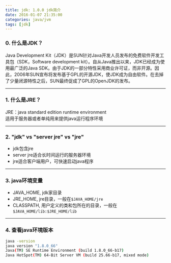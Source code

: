 ```yaml
---
title: jdk: 1.0.0 jdk简介
date: 2016-01-07 21:35:00
categories: java/jvm
tags: [jdk]
---
```


### 0. 什么是JDK？
Java Development Kit（JDK）是SUN针对Java开发人员发布的免费软件开发工具包（SDK，Software development kit）。自从Java推出以来，JDK已经成为使用最广泛的Java SDK。由于JDK的一部分特性采用商业许可证，而非开源。因此，2006年SUN宣布将发布基于GPL的开源JDK，使JDK成为自由软件。在去掉了少量闭源特性之后，SUN最终促成了GPL的OpenJDK的发布。

---

### 1. 什么是JRE？
JRE：java standard edition runtime environment  
适用于服务器或者单纯用来提供java运行程序环境

---

### 2. "jdk" vs "server jre" vs "jre"
- jdk包含jre
- server jre适合长时间运行的服务器环境
- jre适合客户端用户，可快速启动java程序

---

### 3. java环境变量
- JAVA_HOME, jdk家目录
- JRE_HOME, jre目录，一般在`$JAVA_HOME/jre`
- CLASSPATH, 用户定义的类和包所在的目录，一般在`$JAVA_HOME/lib:$JRE_HOME/lib`

---

### 4. 查看java环境版本
``` bash
java -version
java version "1.8.0_66"
Java(TM) SE Runtime Environment (build 1.8.0_66-b17)
Java HotSpot(TM) 64-Bit Server VM (build 25.66-b17, mixed mode)
```
